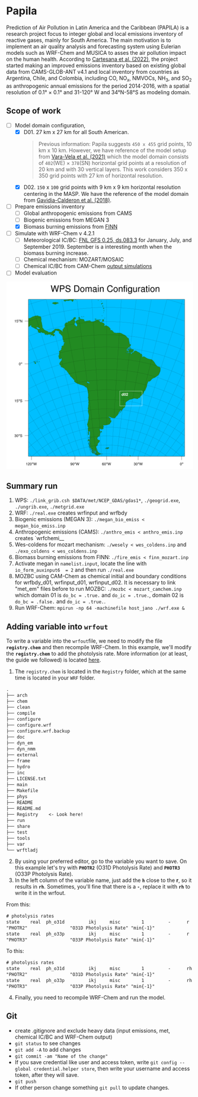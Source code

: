 # Papila
Prediction of Air Pollution in Latin America and the Caribbean (PAPILA) is a research project focus to integer global and local emissions inventory of reactive gases, mainly for South America. The main motivation is to implement an air quality analysis and forecasting system using Eulerian models such as WRF-Chem and MUSICA to asses the air pollution impact on the human health. According to [Cartesana et al. (2022)](https://essd.copernicus.org/articles/14/271/2022/), the project started making an improved emissions inventory based on existing global data from CAMS-GLOB-ANT v4.1 and local inventory from countries as Argentina, Chile, and Colombia, including CO, NO$_x$, NMVOCs, NH$_3$, and SO$_2$ as anthropogenic annual emissions for the period 2014-2016, with a spatial resolution of 0.1° $\times$ 0.1° and 31-120° W and 34°N-58°S as modeling domain.

## Scope of work
- [ ] Model domain configuration,
  - [x] D01. 27 km x 27 km for all South American. 
    > Previous information: Papila suggests `450 x 455` grid points, 10 km x 10 km. However, we have reference of the model setup from [Vara-Vela et al. (2021)](https://journals.ametsoc.org/view/journals/bams/102/9/BAMS-D-21-0018.1.xml) which the model domain consists of `402`(WE) $\times$ `378`(SN) horizontal grid points at a resolution of 20 km and with 30 vertical layers. This work considers 350 x 350 grid points with 27 km of horizontal resolution.
  - [x] D02. `150` x `100` grid points with 9 km x 9 km horizontal resolution centering in the MASP. We have the reference of the model domain from [Gavidia-Calderon et al. (2018)](https://www.sciencedirect.com/science/article/pii/S1352231018306216?via%3Dihub).
- [ ] Prepare emissions inventory
  - [ ] Global anthropogenic emissions from CAMS
  - [ ] Biogenic emissions from MEGAN 3
  - [x] Biomass burning emissions from [FINN](https://www2.acom.ucar.edu/modeling/finn-fire-inventory-ncar)
- [ ] Simulate with WRF-Chem v 4.2.1
  - [ ] Meteorological IC/BC: [FNL GFS 0.25, ds.083.3](https://rda.ucar.edu/datasets/ds083.3/) for January, July, and September 2019. September is a interesting month when the biomass burning increase.
  - [ ] Chemical mechanism: MOZART/MOSAIC
  - [ ] Chemical IC/BC from CAM-Chem [output simulations](https://www.acom.ucar.edu/cam-chem/cam-chem.shtml)
 - [ ] Model evaluation
 
![Modeling domain area. The Metropolitan Area of São Paulo is in the second domain.](fig/wps_show_dom.png)

## Summary run
1. WPS: `./link_grib.csh $DATA/met/NCEP_GDAS/gdas1*`, `./geogrid.exe`, `./ungrib.exe`, `./metgrid.exe` 
2. WRF: `./real.exe` creates wrfinput and wrfbdy
3. Biogenic emissions (MEGAN 3): `./megan_bio_emiss < megan_bio_emiss.inp`
4. Anthropogenic emissions (CAMS): `./anthro_emis < anthro_emis.inp` creates `wrfchemi_<time>_<domain> 
5. Wes-coldens for mozart mechanism: `./wesely < wes_coldens.inp` and `./exo_coldens < wes_coldens.inp`
6. Biomass burning emissions from FINN: `./fire_emis < finn_mozart.inp`
7. Activate megan in `namelist.input`, locate the line with `io_form_auxinput6  = 2` and then run `./real.exe`
8. MOZBC using CAM-Chem as chemical initial and boundary conditions for wrfbdy_d01, wrfinput_d01, wrfinput_d02. It is necessary to link "met_em" files before to run MOZBC: `./mozbc < mozart_camchem.inp` which domain 01 is `do_bc = .true.` and `do_ic = .true.`, domain 02 is `do_bc = .false.` and `do_ic = .true.`.
9. Run WRF-Chem: `mpirun -np 64 -machinefile host_jano ./wrf.exe &`

## Adding variable into `wrfout`

To write a variable into the `wrfout`file, we need to modify the file **`registry.chem`** and then recompile WRF-Chem.
In this example, we'll modify the **`registry.chem`** to add  the photolysis rate.
More information (or at least, the guide we followed) is located [here](http://fengjm.ac.cn/climatemodels/wrf-registry.pdf).

1. The `registry.chem` is located in the `Registry` folder, which at the same time is located in your `WRF` folder.

```
.
├── arch
├── chem
├── clean
├── compile
├── configure
├── configure.wrf
├── configure.wrf.backup
├── doc
├── dyn_em
├── dyn_nmm
├── external
├── frame
├── hydro
├── inc
├── LICENSE.txt
├── main
├── Makefile
├── phys
├── README
├── README.md
├── Registry    <- Look here!
├── run
├── share
├── test
├── tools
├── var
└── wrftladj
```

2. By using your preferred editor, go to the variable you want to save. On this example let's try with **`PHOTR2`** (O31D Photolysis Rate) and **`PHOTR3`**  (O33P Photolysis Rate).
3. In the left column of the variable name, just add the **`h`** close to the **r**, so it results in **`rh`**. Sometimes, you'll fine that there is a **`-`**, replace it with **`rh`** to write it in the wrfout.

From this:
```
# photolysis rates
state    real  ph_o31d         ikj     misc        1         -      r        "PHOTR2"                "O31D Photolysis Rate" "min{-1}"
state    real  ph_o33p         ikj     misc        1         -      r        "PHOTR3"                "O33P Photolysis Rate" "min{-1}"
```
To this:
```
# photolysis rates
state    real  ph_o31d         ikj     misc        1         -      rh        "PHOTR2"                "O31D Photolysis Rate" "min{-1}"
state    real  ph_o33p         ikj     misc        1         -      rh        "PHOTR3"                "O33P Photolysis Rate" "min{-1}"
```
4. Finally, you need to recompile WRF-Chem and run the model.


## Git
- create .gitignore and exclude heavy data (input emissions, met, chemical IC/BC and WRF-Chem output)
- `git status` to see changes
- `git add -A` to add changes
- `git commit -am "Name of the change"` 
- If you save credential like user and access token, write `git config --global credential.helper store`, then write your username and access token, after they will save.
- `git push`
- If other person change something `git pull` to update changes.
